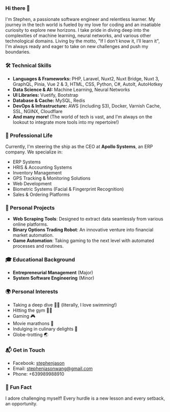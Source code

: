### Hi there 👋

I'm Stephen, a passionate software engineer and relentless learner. My journey in the tech world is fueled by my love for coding and an insatiable curiosity to explore new horizons. I take pride in diving deep into the complexities of machine learning, neural networks, and various other technological domains. Living by the motto, "If I don’t know it, I’ll learn it", I'm always ready and eager to take on new challenges and push my boundaries.

### 🛠 Technical Skills

*   **Languages & Frameworks:** PHP, Laravel, Nuxt2, Nuxt Bridge, Nuxt 3, GraphQL, Pinia, Vue 2 & 3, HTML, CSS, Python, C#, AutoIt, AutoHotkey
*   **Data Science & AI:** Machine Learning, Neural Networks
*   **UI Libraries:** Vuetify, Bootstrap
*   **Database & Cache:** MySQL, Redis
*   **DevOps & Infrastructure:** AWS (including S3), Docker, Varnish Cache, SSL, NGINX, Cloudflare
*   **And many more!** (The world of tech is vast, and I'm always on the lookout to integrate more tools into my repertoire!)

### 🏢 Professional Life

Currently, I'm steering the ship as the CEO at **Apollo Systems**, an ERP company. We specialize in:

*   ERP Systems
*   HRIS & Accounting Systems
*   Inventory Management
*   GPS Tracking & Monitoring Solutions
*   Web Development
*   Biometric Systems (Facial & Fingerprint Recognition)
*   Sales & Ordering Platforms

### 🚀 Personal Projects

*   **Web Scraping Tools**: Designed to extract data seamlessly from various online platforms.
*   **Binary Options Trading Robot**: An innovative venture into financial market automation.
*   **Game Automation**: Taking gaming to the next level with automated processes and routines.

### 🎓 Educational Background

*   **Entrepreneurial Management** (Major)
*   **System Software Engineering** (Minor)

### 🌍 Personal Interests

*   Taking a deep dive 🏊‍♂️ (literally, I love swimming!)
*   Hitting the gym 🏋️‍♂️
*   Gaming 🎮
*   Movie marathons 🍿
*   Indulging in culinary delights 🍔
*   Globe-trotting 🌏

### 📬 Get in Touch

*   Facebook: [stephenjason](www.facebook.com/stephenjason)
*   Email: [stephenjasonwang@gmail.com](mailto:stephenjasonwang@gmail.com)
*   Phone: +639989988910

### 🌟 Fun Fact

I adore challenging myself! Every hurdle is a new lesson and every setback, an opportunity.
